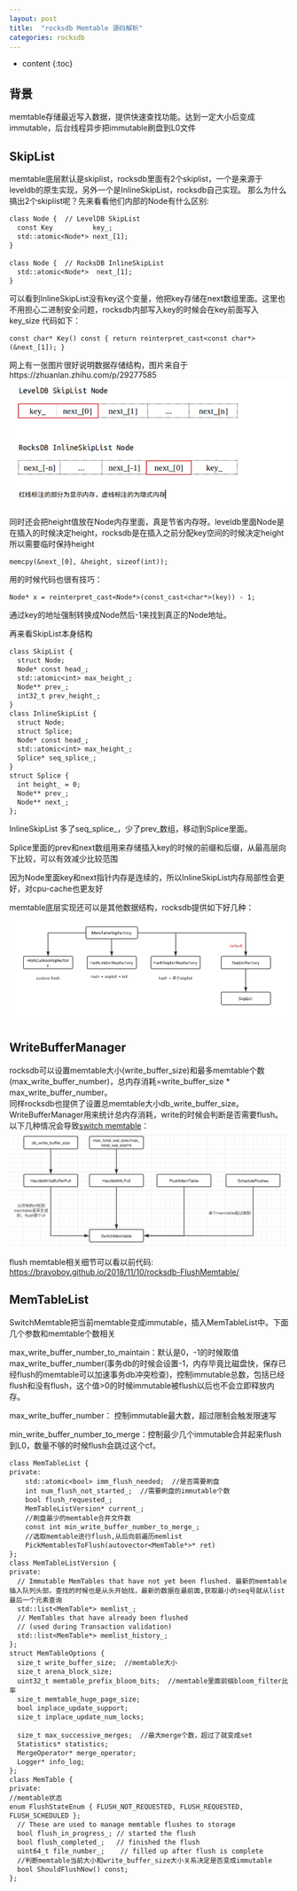 ```yaml
---
layout: post
title:  "rocksdb Memtable 源码解析"
categories: rocksdb
---
```


* content
{:toc}

## 背景
memtable存储最近写入数据，提供快速查找功能。达到一定大小后变成immutable，后台线程异步把immutable刷盘到L0文件

## SkipList
memtable底层默认是skiplist，rocksdb里面有2个skiplist，一个是来源于leveldb的原生实现，另外一个是InlineSkipList，rocksdb自己实现。
那么为什么搞出2个skiplist呢？先来看看他们内部的Node有什么区别:
```
class Node {  // LevelDB SkipList
  const Key          key_;
  std::atomic<Node*> next_[1];
}

class Node {  // RocksDB InlineSkipList
  std::atomic<Node*>  next_[1];
}
```
可以看到InlineSkipList没有key这个变量，他把key存储在next数组里面。这里也不用担心二进制安全问题，rocksdb内部写入key的时候会在key前面写入key_size
代码如下：
```
const char* Key() const { return reinterpret_cast<const char*>(&next_[1]); }
```
网上有一张图片很好说明数据存储结构，图片来自于https://zhuanlan.zhihu.com/p/29277585 ![pic.png](/images/6.png)

同时还会把height值放在Node内存里面，真是节省内存呀。leveldb里面Node是在插入的时候决定height，rocksdb是在插入之前分配key空间的时候决定height所以需要临时保持height
```
memcpy(&next_[0], &height, sizeof(int));
```
用的时候代码也很有技巧：
```
Node* x = reinterpret_cast<Node*>(const_cast<char*>(key)) - 1;
```
通过key的地址强制转换成Node然后-1来找到真正的Node地址。

再来看SkipList本身结构
```
class SkipList {
  struct Node;
  Node* const head_;
  std::atomic<int> max_height_;
  Node** prev_;
  int32_t prev_height_;
}
class InlineSkipList {
  struct Node;
  struct Splice;
  Node* const head_;
  std::atomic<int> max_height_;
  Splice* seq_splice_;
}
struct Splice { 
  int height_ = 0;
  Node** prev_;
  Node** next_;
};
```
InlineSkipList 多了seq_splice_，少了prev_数组，移动到Splice里面。

Splice里面的prev和next数组用来存储插入key的时候的前缀和后缀，从最高层向下比较，可以有效减少比较范围

因为Node里面key和next指针内存是连续的，所以InlineSkipList内存局部性会更好，对cpu-cache也更友好

memtable底层实现还可以是其他数据结构，rocksdb提供如下好几种：
![memtable.png](/images/memtable_skiplist.png)


## WriteBufferManager
rocksdb可以设置memtable大小(write_buffer_size)和最多memtable个数(max_write_buffer_number)，总内存消耗=write_buffer_size * max_write_buffer_number。<br/>
同样rocksdb也提供了设置总memtable大小db_write_buffer_size。 <br/>
WriteBufferManager用来统计总内存消耗，write的时候会判断是否需要flush。<br/>
以下几种情况会导致[switch memtable](https://bravoboy.github.io/2018/11/30/SwitchMemtable/)：
![memtable_switch](/images/memtable_switch.jpg)

flush memtable相关细节可以看以前代码: https://bravoboy.github.io/2018/11/10/rocksdb-FlushMemtable/

## MemTableList
SwitchMemtable把当前memtable变成immutable，插入MemTableList中。下面几个参数和memtable个数相关<br/>

max_write_buffer_number_to_maintain：默认是0，-1的时候取值max_write_buffer_number(事务db的时候会设置-1，内存毕竟比磁盘快，保存已经flush的memtable可以加速事务db冲突检查)，控制immutable总数，包括已经flush和没有flush，这个值>0的时候immutable被flush以后也不会立即释放内存。

max_write_buffer_number： 控制immutable最大数，超过限制会触发限速写

min_write_buffer_number_to_merge：控制最少几个immutable合并起来flush到L0，数量不够的时候flush会跳过这个cf。
```
class MemTableList {
private:
	std::atomic<bool> imm_flush_needed;  //是否需要刷盘
	int num_flush_not_started_;  //需要刷盘的immutable个数
	bool flush_requested_;
	MemTableListVersion* current_;
	//刷盘最少的memtable合并文件数
	const int min_write_buffer_number_to_merge_;
	//选取memtable进行flush,从后向前遍历memlist
	PickMemtablesToFlush(autovector<MemTable*>* ret)
};
class MemTableListVersion {
private:
  // Immutable MemTables that have not yet been flushed. 最新的memtable插入队列头部，查找的时候也是从头开始找，最新的数据在最前面,获取最小的seq号就从list最后一个元素查询
  std::list<MemTable*> memlist_;
  // MemTables that have already been flushed
  // (used during Transaction validation)
  std::list<MemTable*> memlist_history_;
};
struct MemTableOptions {
  size_t write_buffer_size;  //memtable大小
  size_t arena_block_size;   
  uint32_t memtable_prefix_bloom_bits;  //memtable里面前缀bloom_filter比率
  size_t memtable_huge_page_size;
  bool inplace_update_support;
  size_t inplace_update_num_locks;

  size_t max_successive_merges;  //最大merge个数，超过了就变成set
  Statistics* statistics;
  MergeOperator* merge_operator;
  Logger* info_log;
};
class MemTable {
private:
//memtable状态
enum FlushStateEnum { FLUSH_NOT_REQUESTED, FLUSH_REQUESTED, FLUSH_SCHEDULED };
  // These are used to manage memtable flushes to storage
  bool flush_in_progress_; // started the flush
  bool flush_completed_;   // finished the flush
  uint64_t file_number_;    // filled up after flush is complete
  //判断memtable当前大小和write_buffer_size大小关系决定是否变成immutable
  bool ShouldFlushNow() const;
};
```






